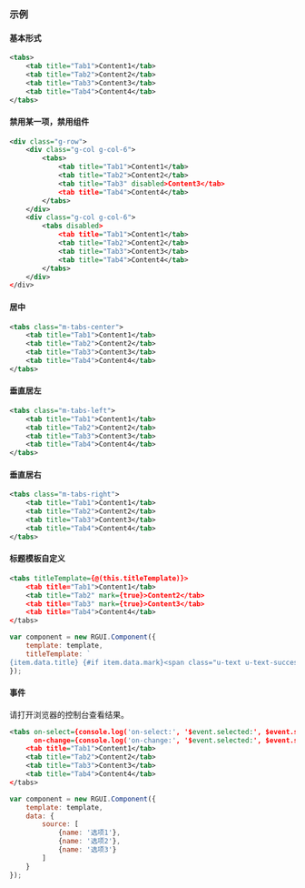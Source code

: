 ### 示例
#### 基本形式

<div class="m-example"></div>

```xml
<tabs>
    <tab title="Tab1">Content1</tab>
    <tab title="Tab2">Content2</tab>
    <tab title="Tab3">Content3</tab>
    <tab title="Tab4">Content4</tab>
</tabs>
```

#### 禁用某一项，禁用组件

<div class="m-example"></div>

```xml
<div class="g-row">
    <div class="g-col g-col-6">
        <tabs>
            <tab title="Tab1">Content1</tab>
            <tab title="Tab2">Content2</tab>
            <tab title="Tab3" disabled>Content3</tab>
            <tab title="Tab4">Content4</tab>
        </tabs>
    </div>
    <div class="g-col g-col-6">
        <tabs disabled>
            <tab title="Tab1">Content1</tab>
            <tab title="Tab2">Content2</tab>
            <tab title="Tab3">Content3</tab>
            <tab title="Tab4">Content4</tab>
        </tabs>
    </div>
</div>
```

#### 居中

<div class="m-example"></div>

```xml
<tabs class="m-tabs-center">
    <tab title="Tab1">Content1</tab>
    <tab title="Tab2">Content2</tab>
    <tab title="Tab3">Content3</tab>
    <tab title="Tab4">Content4</tab>
</tabs>
```

#### 垂直居左

<div class="m-example"></div>

```xml
<tabs class="m-tabs-left">
    <tab title="Tab1">Content1</tab>
    <tab title="Tab2">Content2</tab>
    <tab title="Tab3">Content3</tab>
    <tab title="Tab4">Content4</tab>
</tabs>
```

#### 垂直居右

<div class="m-example"></div>

```xml
<tabs class="m-tabs-right">
    <tab title="Tab1">Content1</tab>
    <tab title="Tab2">Content2</tab>
    <tab title="Tab3">Content3</tab>
    <tab title="Tab4">Content4</tab>
</tabs>
```

#### 标题模板自定义

<div class="m-example"></div>

```xml
<tabs titleTemplate={@(this.titleTemplate)}>
    <tab title="Tab1">Content1</tab>
    <tab title="Tab2" mark={true}>Content2</tab>
    <tab title="Tab3" mark={true}>Content3</tab>
    <tab title="Tab4">Content4</tab>
</tabs>
```

```javascript
var component = new RGUI.Component({
    template: template,
    titleTemplate: `
{item.data.title} {#if item.data.mark}<span class="u-text u-text-success"><i class="u-icon u-icon-check-circle"></i></span>{/if}`
});
```

#### 事件

请打开浏览器的控制台查看结果。

<div class="m-example"></div>

```xml
<tabs on-select={console.log('on-select:', '$event.selected:', $event.selected)}
      on-change={console.log('on-change:', '$event.selected:', $event.selected)}>
    <tab title="Tab1">Content1</tab>
    <tab title="Tab2">Content2</tab>
    <tab title="Tab3">Content3</tab>
    <tab title="Tab4">Content4</tab>
</tabs>
```

```javascript
var component = new RGUI.Component({
    template: template,
    data: {
        source: [
            {name: '选项1'},
            {name: '选项2'},
            {name: '选项3'}
        ]
    }
});
```
